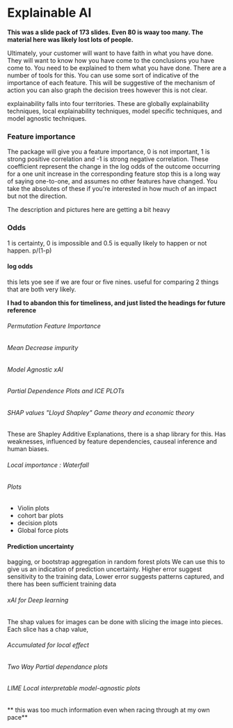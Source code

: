 # Explainable AI

**This was a slide pack of 173 slides. Even 80 is waay too many. The material here was likely lost lots of people.**

Ultimately, your customer will want to have faith in what you have done. They will want to know how you have come to the conclusions you have come to. You need to be explained to them what you have done. There are a number of tools for this.
You can use some sort of indicative of the importance of each feature. This will be suggestive of the mechanism of action you can also graph the decision trees however this is not clear.

explainability falls into four territories. These are globally explainability techniques, local explainability techniques, model specific techniques, and model agnostic techniques.

### Feature importance

The package will give you a feature importance, 0 is not important, 1 is strong positive correlation and -1 is strong negative correlation. These coefficient represent the change in the log odds of the outcome occurring for a one unit increase in the corresponding feature stop this is a long way of saying one-to-one, and assumes no other features have changed. You take the absolutes of these if you're interested in how much of an impact but not the direction.

The description and pictures here are getting a bit heavy

### Odds

1 is certainty, 0 is impossible and 0.5 is equally likely to happen or not happen. p/(1-p)

#### log odds

this lets yoe see if we are four or five nines. useful for comparing 2 things that are both very likely.

**I had to abandon this for timeliness, and just listed the headings for future reference**

###### Permutation Feature Importance

###### Mean Decrease impurity

###### Model Agnostic xAI

###### Partial Dependence Plots and ICE PLOTs

###### SHAP values "Lloyd Shapley" Game theory and economic theory

These are Shapley Additive Explanations, there is a shap library for this.
Has weaknesses, influenced by feature dependencies, causeal inference and human biases.

###### Local importance : Waterfall

###### Plots

- Violin plots
- cohort bar plots
- decision plots
- Global force plots

#### Prediction uncertainty

bagging, or bootstrap aggregation in random forest plots
We can use this to give us an indication of prediction uncertainty. Higher error suggest sensitivity to the training data, Lower error suggests patterns captured, and there has been sufficient training data

###### xAI for Deep learning

The shap values for images can be done with slicing the image into pieces. Each slice has a chap value,

###### Accumulated for local effect

###### Two Way Partial dependance plots

###### LIME Local interpretable model-agnostic plots

** this was too much information even when racing through at my own pace**
